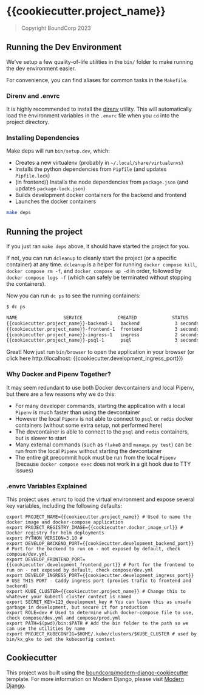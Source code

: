 # {{cookiecutter.project_name}}

> Copyright BoundCorp 2023

## Running the Dev Environment

We've setup a few quality-of-life utilities in the `bin/` folder to make running the dev environment easier.

For convenience, you can find aliases for common tasks in the `Makefile`.

### Direnv and .envrc

It is highly recommended to install the [direnv](https://direnv.net/) utility. This will automatically load the
environment variables in the `.envrc` file when you `cd` into the project directory.

### Installing Dependencies

Make deps will run `bin/setup.dev`, which:

+ Creates a new virtualenv (probably in `~/.local/share/virtualenvs`)
+ Installs the python dependencies from `Pipfile` (and updates `Pipfile.lock`)
+ (in frontend/) Installs the node dependencies from `package.json` (and updates `package-lock.json`)
+ Builds development docker containers for the backend and frontend
+ Launches the docker containers

```bash
make deps
```

## Running the project

If you just ran `make deps` above, it should have started the project for you.

If not, you can run `dcleanup` to cleanly start the project (or a specific container) at any time.
`dcleanup` is a helper for running `docker compose kill`, `docker compose rm -f`, and `docker compose up -d` in order,
followed by `docker compose logs -f` (which can safely be terminated without stopping the containers).

Now you can run `dc ps` to see the running containers:

```bash
$ dc ps

NAME                 SERVICE             CREATED             STATUS              PORTS
{{cookiecutter.project_name}}-backend-1   backend             3 seconds ago       Up 1 second         8000/tcp
{{cookiecutter.project_name}}-frontend-1  frontend            3 seconds ago       Up 1 second         3000/tcp
{{cookiecutter.project_name}}-ingress-1   ingress             2 seconds ago       Up 1 second         443/tcp, 2019/tcp, 0.0.0.0:{{cookiecutter.development_ingress_port}}->80/tcp, :::{{cookiecutter.development_ingress_port}}->80/tcp
{{cookiecutter.project_name}}-psql-1      psql                3 seconds ago       Up 2 seconds        5432/tcp
```

Great! Now just run `bin/browser` to open the application in your browser (or click here http://localhost:
{{cookiecutter.development_ingress_port}})

### Why Docker and Pipenv Together?

It may seem redundant to use both Docker devcontainers and local Pipenv, but there are a few reasons why we do this:

+ For many developer commands, starting the application with a local `Pipenv` is much faster than using the devcontainer
+ However the local `Pipenv` is not able to connect to `psql` or `redis` docker containers (without some extra setup,
  not performed here)
+ The devcontainer is able to connect to the `psql` and `redis` containers, but is slower to start
+ Many external commands (such as `flake8` and `manage.py test`) can be run from the local `Pipenv` without starting the
  devcontainer
+ The entire git precommit hook must be run from the local `Pipenv` (because `docker compose exec` does not work in a
  git hook due to TTY issues)

### .envrc Variables Explained

This project uses .envrc to load the virtual environment and expose several key variables, including the following
defaults:

```
export PROJECT_NAME={{cookiecutter.project_name}} # Used to name the docker image and docker-compose application
export PROJECT_REGISTRY_IMAGE={{cookiecutter.docker_image_url}} # Docker registry for helm deployments
export PYTHON_VERSION=3.10 # 
export DEVELOP_BACKEND_PORT={{cookiecutter.development_backend_port}} # Port for the backend to run on - not exposed by default, check compose/dev.yml
export DEVELOP_FRONTEND_PORT={{cookiecutter.development_frontend_port}} # Port for the frontend to run on - not exposed by default, check compose/dev.yml
export DEVELOP_INGRESS_PORT={{cookiecutter.development_ingress_port}} # USE THIS PORT - Caddy ingress port (proxies trafic to frontend and backend)
export KUBE_CLUSTER={{cookiecutter.project_name}} # Change this to whatever your kubectl cluster context is named
export SECRET_KEY=123_development_key # You can leave this as unsafe garbage in development, but secure it for production
export ROLE=dev # Used to determine which docker-compose file to use, check compose/dev.yml and compose/prod.yml
export PATH=$(pwd)/bin:$PATH # Add the bin folder to the path so we can use the utilities by name
export PROJECT_KUBECONFIG=$HOME/.kube/clusters/$KUBE_CLUSTER # used by bin/kx_gke to set the kubeconfig context
```

## Cookiecutter

This project was built using
the [boundcorp/modern-django-cookiecutter](https://github.com/boundcorp/modern-django-cookiecutter) template.
For more information on Modern Django, please visit [Modern Django](https://moderndjango.com/).

